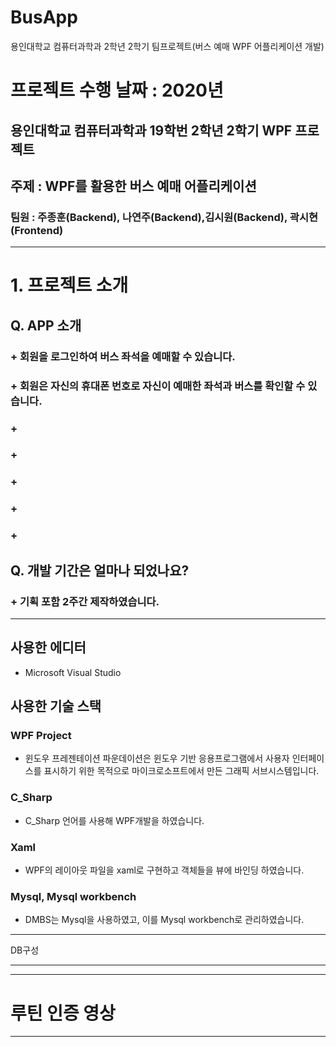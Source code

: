 # BusApp
용인대학교 컴퓨터과학과 2학년 2학기 팀프로젝트(버스 예매 WPF 어플리케이션 개발)
# 프로젝트 수행 날짜 : 2020년 
## **용인대학교 컴퓨터과학과 19학번 2학년 2학기 WPF 프로젝트**
## 주제 : **WPF**를 활용한 버스 예매 어플리케이션
### 팀원 : 주종훈(Backend), 나연주(Backend),김시원(Backend), 곽시현(Frontend)

----------
# 1. 프로젝트 소개

## Q. **APP 소개**
### + 회원을 로그인하여 버스 좌석을 예매할 수 있습니다.
### + 회원은 자신의 휴대폰 번호로 자신이 예매한 좌석과 버스를 확인할 수 있습니다.
### + 
### + 
### + 
### + 
### + 

## Q. **개발 기간은 얼마나 되었나요?**
### + 기획 포함 2주간 제작하였습니다.

----------
## **사용한 에디터**

+ Microsoft Visual Studio

## **사용한 기술 스택**

### WPF Project
+ 윈도우 프레젠테이션 파운데이션은 윈도우 기반 응용프로그램에서 사용자 인터페이스를 표시하기 위한 목적으로 마이크로소프트에서 만든 그래픽 서브시스템입니다.

### C_Sharp
+ C_Sharp 언어를 사용해 WPF개발을 하였습니다.

### Xaml
+ WPF의 레이아웃 파일을 xaml로 구현하고 객체들을 뷰에 바인딩 하였습니다.

### Mysql, Mysql workbench
+ DMBS는 Mysql을 사용하였고, 이를 Mysql workbench로 관리하였습니다.


------
DB구성

------


------

# 루틴 인증 영상




------

##

